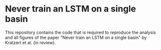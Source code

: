 # Never train an LSTM on a single basin

This repository contains the code that is required to reproduce the analysis and all figures of the paper "Never train an LSTM on a single basin" by Kratzert et al. (in review). 
